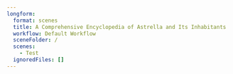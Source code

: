 ```yaml
---
longform:
  format: scenes
  title: A Comprehensive Encyclopedia of Astrella and Its Inhabitants
  workflow: Default Workflow
  sceneFolder: /
  scenes:
    - Test
  ignoredFiles: []
---
```

